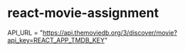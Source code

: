 # react-movie-assignment

API_URL = "https://api.themoviedb.org/3/discover/movie?api_key=REACT_APP_TMDB_KEY"

